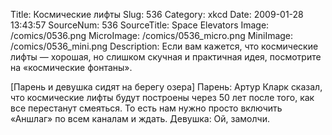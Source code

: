 Title: Космические лифты 
Slug: 536 
Category: xkcd 
Date: 2009-01-28 13:43:57 
SourceNum: 536 
SourceTitle: Space Elevators 
Image: /comics/0536.png 
MicroImage: /comics/0536_micro.png 
MiniImage: /comics/0536_mini.png 
Description: Если вам кажется, что космические лифты — хорошая, но слишком скучная и практичная идея, посмотрите на «космические фонтаны». 

[Парень и девушка сидят на берегу озера]
Парень: Артур Кларк сказал, что космические лифты будут построены через 50 лет после того, как все перестанут смеяться. То есть нам нужно просто включить «Аншлаг» по всем каналам и ждать.
Девушка: Ой, замолчи.